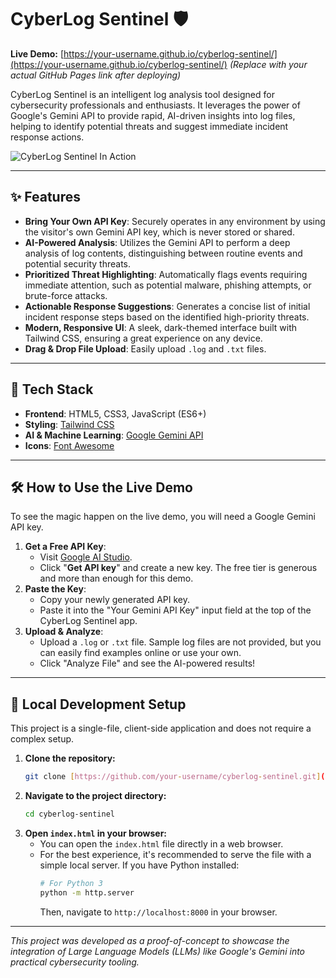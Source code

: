# CyberLog Sentinel 🛡️

**Live Demo:** [https://your-username.github.io/cyberlog-sentinel/](https://your-username.github.io/cyberlog-sentinel/) *(Replace with your actual GitHub Pages link after deploying)*

CyberLog Sentinel is an intelligent log analysis tool designed for cybersecurity professionals and enthusiasts. It leverages the power of Google's Gemini API to provide rapid, AI-driven insights into log files, helping to identify potential threats and suggest immediate incident response actions.

![CyberLog Sentinel In Action](https://storage.googleapis.com/gemini-prod-us-west1-assets/cyberlog_demo.gif)

---

## ✨ Features

* **Bring Your Own API Key**: Securely operates in any environment by using the visitor's own Gemini API key, which is never stored or shared.
* **AI-Powered Analysis**: Utilizes the Gemini API to perform a deep analysis of log contents, distinguishing between routine events and potential security threats.
* **Prioritized Threat Highlighting**: Automatically flags events requiring immediate attention, such as potential malware, phishing attempts, or brute-force attacks.
* **Actionable Response Suggestions**: Generates a concise list of initial incident response steps based on the identified high-priority threats.
* **Modern, Responsive UI**: A sleek, dark-themed interface built with Tailwind CSS, ensuring a great experience on any device.
* **Drag & Drop File Upload**: Easily upload `.log` and `.txt` files.

---

## 🚀 Tech Stack

* **Frontend**: HTML5, CSS3, JavaScript (ES6+)
* **Styling**: [Tailwind CSS](https://tailwindcss.com/)
* **AI & Machine Learning**: [Google Gemini API](https://ai.google.dev/)
* **Icons**: [Font Awesome](https://fontawesome.com/)

---

## 🛠️ How to Use the Live Demo

To see the magic happen on the live demo, you will need a Google Gemini API key.

1.  **Get a Free API Key**:
    * Visit [Google AI Studio](https://ai.google.dev/).
    * Click "**Get API key**" and create a new key. The free tier is generous and more than enough for this demo.
2.  **Paste the Key**:
    * Copy your newly generated API key.
    * Paste it into the "Your Gemini API Key" input field at the top of the CyberLog Sentinel app.
3.  **Upload & Analyze**:
    * Upload a `.log` or `.txt` file. Sample log files are not provided, but you can easily find examples online or use your own.
    * Click "Analyze File" and see the AI-powered results!

---

## 🔧 Local Development Setup

This project is a single-file, client-side application and does not require a complex setup.

1.  **Clone the repository:**
    ```bash
    git clone [https://github.com/your-username/cyberlog-sentinel.git](https://github.com/your-username/cyberlog-sentinel.git)
    ```
2.  **Navigate to the project directory:**
    ```bash
    cd cyberlog-sentinel
    ```
3.  **Open `index.html` in your browser:**
    * You can open the `index.html` file directly in a web browser.
    * For the best experience, it's recommended to serve the file with a simple local server. If you have Python installed:
        ```bash
        # For Python 3
        python -m http.server
        ```
        Then, navigate to `http://localhost:8000` in your browser.

---

*This project was developed as a proof-of-concept to showcase the integration of Large Language Models (LLMs) like Google's Gemini into practical cybersecurity tooling.*

